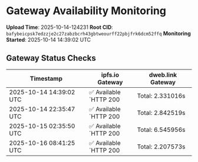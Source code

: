 # Gateway Availability Monitoring

**Upload Time**: 2025-10-14-124231
**Root CID**: `bafybeicpsk7edzzje2c27zabzbcrh43gbtweourff22pbjfrk6dcm52ffq`
**Monitoring Started**: 2025-10-14 14:39:02 UTC

## Gateway Status Checks

| Timestamp | ipfs.io Gateway | dweb.link Gateway |
|-----------|-----------------|-------------------|
| 2025-10-14 14:39:02 UTC | ✅ Available<br>`HTTP 200 | Total: 2.331016s | DNS: 0.013822s | Connect: 0.028111s | Transfer: 2.330892s | Size: 8488 bytes` | ✅ Available<br>`HTTP 200 | Total: 5.183725s | DNS: 0.048973s | Connect: 0.063584s | Transfer: 5.183626s | Size: 8488 bytes` |
| 2025-10-14 22:35:47 UTC | ✅ Available<br>`HTTP 200 | Total: 2.842519s | DNS: 0.155481s | Connect: 0.164518s | Transfer: 2.841382s | Size: 8488 bytes` | ✅ Available<br>`HTTP 200 | Total: 2.841415s | DNS: 0.051600s | Connect: 0.060545s | Transfer: 2.841298s | Size: 8488 bytes` |
| 2025-10-15 02:35:50 UTC | ✅ Available<br>`HTTP 200 | Total: 6.545956s | DNS: 0.168015s | Connect: 0.169644s | Transfer: 6.545854s | Size: 8488 bytes` | ✅ Available<br>`HTTP 200 | Total: 0.112500s | DNS: 0.042072s | Connect: 0.044051s | Transfer: 0.112409s | Size: 8488 bytes` |
| 2025-10-16 08:41:25 UTC | ✅ Available<br>`HTTP 200 | Total: 2.207573s | DNS: 0.005249s | Connect: 0.006624s | Transfer: 2.207459s | Size: 8488 bytes` | ✅ Available<br>`HTTP 200 | Total: 0.084755s | DNS: 0.028256s | Connect: 0.030000s | Transfer: 0.084606s | Size: 8488 bytes` |
